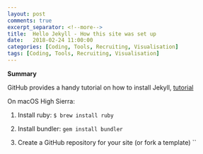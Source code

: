 ```yaml
---
layout: post
comments: true
excerpt_separator: <!--more-->
title:  Hello Jekyll - How this site was set up
date:   2018-02-24 11:00:00
categories: [Coding, Tools, Recruiting, Visualisation]
tags: [Coding, Tools, Recruiting, Visualisation]
---
```

**Summary**
<!--more-->

GitHub provides a handy tutorial on how to install Jekyll, [tutorial](https://help.github.com/articles/setting-up-your-github-pages-site-locally-with-jekyll/)


On macOS High Sierra:

1. Install ruby:
`$ brew install ruby`

1. Install bundler:
`gem install bundler`

1. Create a GitHub repository for your site (or fork a template)
``
